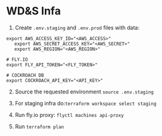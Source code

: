 # WD&S Infa

1. Create `.env.staging` and `.env.prod` files with data:
```
export AWS_ACCESS_KEY_ID="<AWS_ACCESS>"
   export AWS_SECRET_ACCESS_KEY="<AWS_SECRET>"
   export AWS_REGION="<AWS_REGION>"

# FLY.IO
export FLY_API_TOKEN="<FLY_TOKEN>"

# COCKROACH DB
export COCKROACH_API_KEY="<API_KEY>"
```

2. Source the requested environment `source .env.staging`
3. For staging infra do:`terraform workspace select staging`

4. Run fly.io proxy: `flyctl machines api-proxy`

5. Run `terraform plan`
